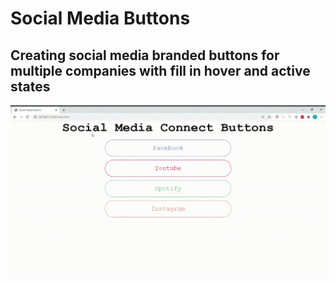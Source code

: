 # Social Media Buttons

## Creating social media branded buttons for multiple companies with fill in hover and active states

<img src="./social.gif" alt="social media button demonstration">
